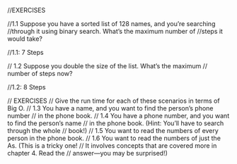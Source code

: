 //EXERCISES

//1.1 Suppose you have a sorted list of 128 names, and you’re searching
//through it using binary search. What’s the maximum number of
//steps it would take?

//1.1: 7 Steps

// 1.2 Suppose you double the size of the list. What’s the maximum
// number of steps now?

//1.2: 8 Steps

// EXERCISES
// Give the run time for each of these scenarios in terms of Big O.
// 1.3 You have a name, and you want to find the person’s phone number
// in the phone book.
// 1.4 You have a phone number, and you want to find the person’s name
// in the phone book. (Hint: You’ll have to search through the whole
// book!)
// 1.5 You want to read the numbers of every person in the phone book.
// 1.6 You want to read the numbers of just the As. (This is a tricky one!
// It involves concepts that are covered more in chapter 4. Read the
// answer—you may be surprised!)
